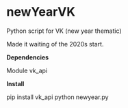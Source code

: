 # newYearVK
Python script for VK (new year thematic)

Made it waiting of the 2020s start.

**Dependencies**

Module vk_api

**Install**

pip install vk_api
python newyear.py
